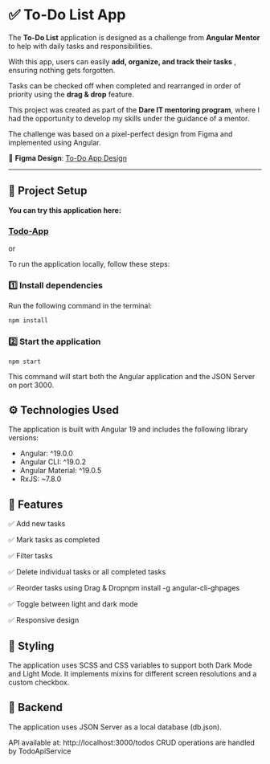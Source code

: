 # ✅ To-Do List App


The **To-Do List** application is designed as a challenge from **Angular Mentor** to help with daily tasks and responsibilities.

With this app, users can easily **add, organize, and track their tasks** , ensuring nothing gets forgotten.

Tasks can be checked off when completed and rearranged in order of priority using the **drag & drop** feature.

This project was created as part of the **Dare IT mentoring program**, where I had the opportunity to develop my skills under the guidance of a mentor.

The challenge was based on a pixel-perfect design from Figma and implemented using Angular.


🔗 **Figma Design**: [To-Do App Design](https://www.figma.com/design/ncQUbikfwUbF7ImtzEj9vj/todo-app?node-id=0-335)

---

## 🚀 Project Setup



**You can try this application here:** 
### [Todo-App](https://lexi2906.github.io/Todo-List/ ) ###


or

To run the application locally, follow these steps:

### 1️⃣ Install dependencies
Run the following command in the terminal:

```sh
npm install
```

### 2️⃣ Start the application

```
npm start
```
This command will start both the Angular application and the JSON Server on port 3000.

## ⚙️ Technologies Used
The application is built with Angular 19 and includes the following library versions:

- Angular: ^19.0.0
- Angular CLI: ^19.0.2
- Angular Material: ^19.0.5
- RxJS: ~7.8.0

## 🌟 Features
✅ Add new tasks

✅ Mark tasks as completed

✅ Filter tasks 

✅ Delete individual tasks or all completed tasks

✅ Reorder tasks using Drag & Dropnpm install -g angular-cli-ghpages

✅ Toggle between light and dark mode

✅ Responsive design 

## 🎨 Styling
The application uses SCSS and CSS variables to support both Dark Mode and Light Mode.
It implements mixins for different screen resolutions and a custom checkbox.

## 🔗 Backend
The application uses JSON Server as a local database (db.json).

API available at: http://localhost:3000/todos
CRUD operations are handled by TodoApiService
